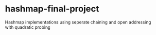 # hashmap-final-project
Hashmap implementations using seperate chaining and open addressing with quadratic probing
